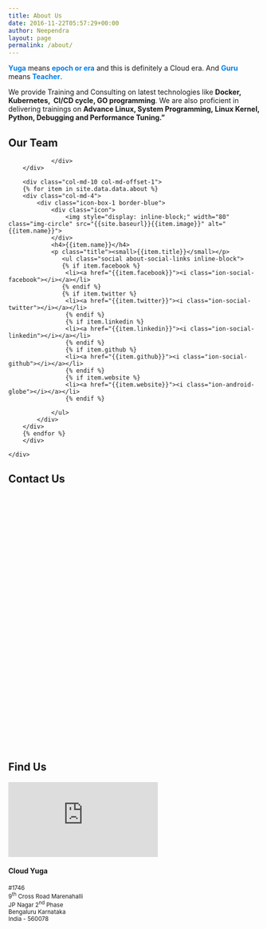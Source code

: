 ```yaml
---
title: About Us
date: 2016-11-22T05:57:29+00:00
author: Neependra
layout: page
permalink: /about/
---
```


 <div class="row">
   <div class="col-md-8 col-md-offset-2">
        <p><span style="color: #007ee6;"><strong>Yuga</strong></span> means <span style="color: #007ee6;"><strong>epoch or era</strong></span> and this is definitely a Cloud era. And <span style="color: #007ee6;"><strong>Guru</strong> </span>means <span style="color: #007ee6;"><strong>Teacher</strong></span>.</p><p>We provide Training and Consulting on latest technologies like <strong>Docker, Kubernetes,  CI/CD cycle, GO programming</strong>. We are also proficient in delivering trainings on <strong>Advance Linux, System Programming, Linux Kernel, Python, Debugging and Performance Tuning.&#8221;</strong></p> 
    </div>
</div>
<div class="pb-50"></div>


<div class="about-us">    
    <div class="row">
        <div class="col-md-12">
            <div class="heading-box">
                <h2>Our Team</h2>

                </div>
        </div>
        
        <div class="col-md-10 col-md-offset-1">
        {% for item in site.data.data.about %}
        <div class="col-md-4">
            <div class="icon-box-1 border-blue">
                <div class="icon">
                    <img style="display: inline-block;" width="80" class="img-circle" src="{{site.baseurl}}{{item.image}}" alt="{{item.name}}">
                </div>
                <h4>{{item.name}}</h4>
                <p class="title"><small>{{item.title}}</small></p>
                   <ul class="social about-social-links inline-block">
                   {% if item.facebook %}
                    <li><a href="{{item.facebook}}"><i class="ion-social-facebook"></i></a></li>
                   {% endif %}
                   {% if item.twitter %}
                    <li><a href="{{item.twitter}}"><i class="ion-social-twitter"></i></a></li>
                    {% endif %}
                    {% if item.linkedin %}
                    <li><a href="{{item.linkedin}}"><i class="ion-social-linkedin"></i></a></li>
                    {% endif %}
                    {% if item.github %}
                    <li><a href="{{item.github}}"><i class="ion-social-github"></i></a></li>
                    {% endif %}
                    {% if item.website %}
                    <li><a href="{{item.website}}"><i class="ion-android-globe"></i></a></li>
                    {% endif %}

                </ul>
            </div>
        </div>
        {% endfor %}
        </div>

    </div>
</div>


<div class="container-fluid pt-80">
<div class="col-md-12">
    <div class="heading-box">
        <h2>Contact Us</h2>
    </div>
</div>

<div class="typeform-widget" data-url="https://cloudyuga.typeform.com/to/pUY7fb" style=" height: 400px; margin-bottom: 100px" > </div> <script> (function() { var qs,js,q,s,d=document, gi=d.getElementById, ce=d.createElement, gt=d.getElementsByTagName, id="typef_orm", b="https://embed.typeform.com/"; if(!gi.call(d,id)) { js=ce.call(d,"script"); js.id=id; js.src=b+"embed.js"; q=gt.call(d,"script")[0]; q.parentNode.insertBefore(js,q) } })() </script> <div style="font-family: Sans-Serif;font-size: 12px;color: #999;opacity: 0.5; padding-top: 5px;" ></div>

<div class="container-fluid pt-80">

<div class="col-md-12">
    <div class="heading-box">
        <h2>Find Us</h2>
    </div>
</div>
<div class="row">
    <div class="col-md-6">
       <iframe src="https://www.google.com/maps/embed?pb=!1m18!1m12!1m3!1d687.4775030809581!2d77.59076991349004!3d12.910290222055757!2m3!1f0!2f0!3f0!3m2!1i1024!2i768!4f13.1!3m3!1m2!1s0x3bae1511fe717de1%3A0x8a45569b1804a6d0!2zMTLCsDU0JzM3LjUiTiA3N8KwMzUnMjcuMyJF!5e0!3m2!1sen!2sin!4v1534244258361" class="map" frameborder="0" allowfullscreen></iframe>
    </div>
    <div class="col-md-6">
        <h4 class=""><b>Cloud Yuga</b></h4>
        <p class=""><small>#1746 <br> 9<sup>th</sup> Cross Road Marenahalli <br> JP Nagar 2<sup>nd</sup> Phase <br>Bengaluru Karnataka<br>India - 560078</small></p>
    </div>
</div>
</div>